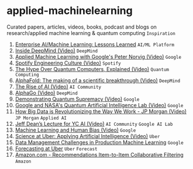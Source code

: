 # applied-machinelearning

Curated papers, articles, videos, books, podcast and blogs on research/applied machine learning & quantum computing `Inspiration`

1. [Enterprise AI/Machine Learning: Lessons Learned](https://towardsdatascience.com/enterprise-ai-machine-learning-lessons-learned-4f39ae026c5d) `AI/ML Platform`
2. [Inside DeepMind (Video)](https://www.youtube.com/watch?v=xN1d3qHMIEQ&t=342s&ab_channel=naturevideo) `DeepMind`
3. [Applied Machine Learning with Google's Peter Norvig (Video)](https://youtu.be/sjspbshEgP0) `Google`
4. [Spotify Engineering Culture (Video)](https://youtu.be/Yvfz4HGtoPc) `Spotify`
5. [The Hype Over Quantum Computers, Explained (Video)](https://youtu.be/u1XXjWr5frE) `Quantum Computing`
5. [AlphaFold: The making of a scientific breakthrough (Video)](https://youtu.be/gg7WjuFs8F4) `DeepMind`
5. [The Rise of AI (Video)](https://youtu.be/Dk7h22mRYHQ) `AI Community`
5. [AlphaGo (Video)](https://youtu.be/WXuK6gekU1Y) `DeepMind`
5. [Demonstrating Quantum Supremacy (Video)](https://youtu.be/-ZNEzzDcllU) `Google`
5. [Google and NASA's Quantum Artificial Intelligence Lab (Video)](https://youtu.be/CMdHDHEuOUE) `Google`
5. [How Big Data is Revolutionizing the Way We Work - JP Morgan (Video)](https://youtu.be/fk_BvjUNVuM) `JP Morgan` `Applied AI`
5. [Jeff Dean’s Lecture for YC AI (Video)](https://youtu.be/HcStlHGpjN8) `AI Community` `Google AI Lab`
5. [Machine Learning and Human Bias (Video)](https://youtu.be/59bMh59JQDo) `Google`
5. [Science at Uber: Applying Artificial Intelligence (Video)](https://youtu.be/al8VjHVd7TM) `Uber`
5. [Data Management Challenges in Production Machine Learning](https://research.google/pubs/pub46178/) `Google`
5. [Forecasting at Uber](https://eng.uber.com/forecasting-introduction/) `Uber` `Forecast`
5. [Amazon.com - Recommendations Item-to-Item Collaborative Filtering ](https://pdfs.semanticscholar.org/da8b/0378174bc25ed174be36a1c725787b81854d.pdf) `Amazon`

